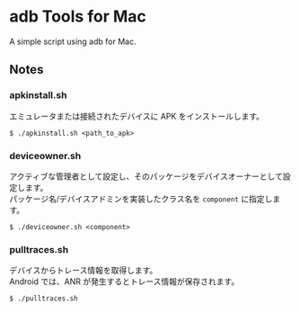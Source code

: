 # adb Tools for Mac

A simple script using adb for Mac.

## Notes

### apkinstall.sh

エミュレータまたは接続されたデバイスに APK をインストールします。
```
$ ./apkinstall.sh <path_to_apk>
```

### deviceowner.sh

アクティブな管理者として設定し、そのパッケージをデバイスオーナーとして設定します。  
パッケージ名/デバイスアドミンを実装したクラス名を `component` に指定します。
```
$ ./deviceowner.sh <component>
```

### pulltraces.sh

デバイスからトレース情報を取得します。  
Android では、ANR が発生するとトレース情報が保存されます。
```
$ ./pulltraces.sh
```

